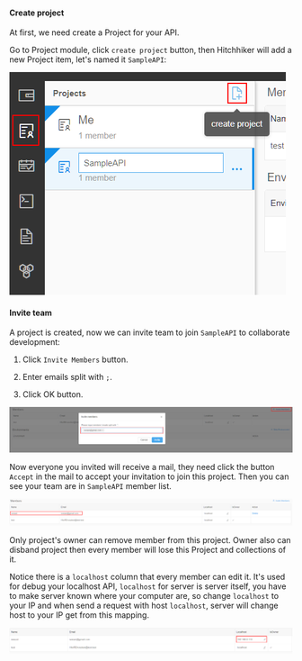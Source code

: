 #### Create project

At first, we need create a Project for your API.

Go to Project module, click `create project` button, then Hitchhiker will add a new Project item, let's named it `SampleAPI`:

![](https://raw.githubusercontent.com/brookshi/images/master/Hitchhiker/simple_tutorial/create_project.png)

#### Invite team

A project is created, now we can invite team to join `SampleAPI` to collaborate development:

1. Click `Invite Members` button.

2. Enter emails split with `;`.

3. Click OK button.

![](https://raw.githubusercontent.com/brookshi/images/master/Hitchhiker/simple_tutorial/project_invite.png)

Now everyone you invited will receive a mail, they need click the button `Accept` in the mail to accept your invitation to join this project. Then you can see your team are in `SampleAPI` member list.

![](https://raw.githubusercontent.com/brookshi/images/master/Hitchhiker/simple_tutorial/project_member.png)

Only project's owner can remove member from this project. Owner also can disband project then every member will lose this Project and collections of it.

Notice there is a `localhost` column that every member can edit it. It's used for debug your localhost API, `localhost` for server is server itself, you have to make server known where your computer are, so change `localhost` to your IP and when send a request with host `localhost`, server will change host to your IP get from this mapping.

![](https://raw.githubusercontent.com/brookshi/images/master/Hitchhiker/simple_tutorial/project_localhost.png)